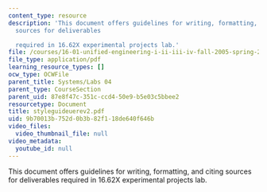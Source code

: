 ```yaml
---
content_type: resource
description: 'This document offers guidelines for writing, formatting, and citing
  sources for deliverables

  required in 16.62X experimental projects lab.'
file: /courses/16-01-unified-engineering-i-ii-iii-iv-fall-2005-spring-2006/9b70013b752d0b3b82f118de640f646b_styleguideuerev2.pdf
file_type: application/pdf
learning_resource_types: []
ocw_type: OCWFile
parent_title: Systems/Labs 04
parent_type: CourseSection
parent_uid: 87e8f47c-351c-ccd4-50e9-b5e03c5bbee2
resourcetype: Document
title: styleguideuerev2.pdf
uid: 9b70013b-752d-0b3b-82f1-18de640f646b
video_files:
  video_thumbnail_file: null
video_metadata:
  youtube_id: null
---
```

This document offers guidelines for writing, formatting, and citing sources for deliverables
required in 16.62X experimental projects lab.

